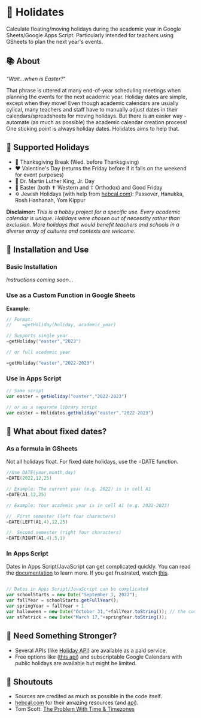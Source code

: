 # :date: Holidates
Calculate floating/moving holidays during the academic year in Google Sheets/Google Apps Script. Particularly intended for teachers using GSheets to plan the next year's events. 

## :books: About
*"Wait...when is Easter?*" 

That phrase is uttered at many end-of-year scheduling meetings when planning the events for the next academic year. Holiday dates are simple, except when they move! Even though academic calendars are usually cylical, many teachers and staff have to manually adjust dates in their calendars/spreadsheets for moving holidays. But there is an easier way - automate (as much as possible) the academic calendar creation process! One sticking point is always holiday dates. Holidates aims to help that.      

## :calendar: Supported Holidays
- :turkey: Thanksgiving Break (Wed. before Thanksgiving)
- :heart: Valentine's Day (returns the Friday before if it falls on the weekend for event purposes)
- :busts_in_silhouette: Dr. Martin Luther King, Jr. Day
- :rabbit2: Easter (both :latin_cross: Western and :orthodox_cross: Orthodox) and Good Friday
- :star_of_david: Jewish Holidays (with help from [hebcal.com](https://www.hebcal.com/home/developer-apis)): Passover, Hanukka, Rosh Hashanah, Yom Kippur

**Disclaimer:** *This is a hobby project for a specific use. Every academic calendar is unique. Holidays were chosen out of necessity rather than exclusion. More holidays that would benefit teachers and schools in a diverse array of cultures and contexts are welcome.*

## :tada: Installation and Use

### Basic Installation
*Instructions coming soon...*

### Use as a Custom Function in Google Sheets


**Example:**
```swift
// Format:
//    =getHoliday(holiday, academic_year)

// Supports single year
=getHoliday("easter","2023")

// or full academic year 

=getHoliday("easter","2022-2023") 
```

### Use in Apps Script
```javascript
// Same script
var easter = getHoliday("easter","2022-2023")

// or as a separate library script
var easter = Holidates.getHoliday("easter","2022-2023")
```
## :pushpin: What about fixed dates? 
### As a formula in GSheets
Not all holidays float. For fixed date holidays, use the =DATE function. 
```swift
//Use DATE(year,month,day)
=DATE(2022,12,25)

// Example: The current year (e.g. 2022) is in cell A1
=DATE(A1,12,25)

// Example: Your academic year is in cell A1 (e.g. 2022-2023)

//  First semester (left four characters)
=DATE(LEFT(A1,4),12,25)

//  Second semester (right four characters)
=DATE(RIGHT(A1,4),5,1)
```

### In Apps Script
Dates in Apps Script/JavaScript can get complicated quickly. You can read the [documentation](https://developers.google.com/google-ads/scripts/docs/features/dates) to learn more. If you get frustrated, watch [this](https://www.youtube.com/watch?v=-5wpm-gesOY).
```javascript

// Dates in Apps Script/JavaScript can be complicated
var schoolStarts = new Date("September 1, 2022");
var fallYear = schoolStarts.getFullYear(); 
var springYear = fallYear + 1
var halloween = new Date("October 31,"+fallYear.toString()); // the comma is important!
var stPatrick = new Date("March 17,"+springYear.toString());
```

## :muscle: Need Something Stronger?
- Several APIs (like [Holiday API](https://holidayapi.com/)) are available as a paid service. 
- Free options like ([this api](https://date.nager.at/Api)) and subscriptable Google Calendars with public holidays are available but might be limited.

## :mega: Shoutouts
- Sources are credited as much as possible in the code itself.
- [hebcal.com](https://hebcal.com) for their amazing resources (and [api](https://www.hebcal.com/home/developer-apis)).
- Tom Scott: [The Problem With Time & Timezones](https://www.youtube.com/watch?v=-5wpm-gesOY)
